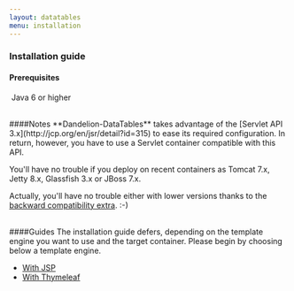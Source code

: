 ```yaml
---
layout: datatables
menu: installation
---
```


### Installation guide

#### Prerequisites
​
Java 6 or higher

<br />
####Notes
**Dandelion-DataTables** takes advantage of the [Servlet API 3.x](http://jcp.org/en/jsr/detail?id=315) to ease its required configuration. In return, however, you have to use a Servlet container compatible with this API.

You\'ll have no trouble if you deploy on recent containers as Tomcat 7.x, Jetty 8.x, Glassfish 3.x or JBoss 7.x.

Actually, you\'ll have no trouble either with lower versions thanks to the [backward compatibility extra](https://github.com/Dandelion/dandelion-datatables/tree/master/datatables-extras/datatables-servlet2). :-)


<br />
####Guides
The installation guide defers, depending on the template engine you want to use and the target container. Please begin by choosing below a template engine.

 * [With JSP](jsp.html)
 * [With Thymeleaf](thymeleaf.html)



